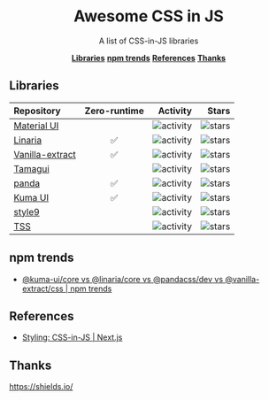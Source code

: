 <h1 align="center">Awesome CSS in JS</h1>
<p align="center">
  A list of CSS-in-JS libraries
</p>
<p align="center">
  <a href="#libraries"><strong>Libraries</strong></a>
  <a href="#npm-trends"><strong>npm trends</strong></a>
  <a href="#references"><strong>References</strong></a>
  <a href="#thanks"><strong>Thanks</strong></a>
</p>

## Libraries

| Repository                                                                | Zero-runtime |                                                                                             Activity |                                                                                          Stars |
| :------------------------------------------------------------------------ | :----------: | ---------------------------------------------------------------------------------------------------: | ---------------------------------------------------------------------------------------------: |
| [Material UI](https://github.com/mui/material-ui)                         |              |                     ![activity](https://img.shields.io/github/commit-activity/y/mui/material-ui.svg) |                     ![stars](https://img.shields.io/github/stars/mui/material-ui?style=social) |
| [Linaria](https://github.com/callstack/linaria)                           |      ✅       |                   ![activity](https://img.shields.io/github/commit-activity/y/callstack/linaria.svg) |                   ![stars](https://img.shields.io/github/stars/callstack/linaria?style=social) |
| [Vanilla-extract](https://github.com/vanilla-extract-css/vanilla-extract) |      ✅       | ![activity](https://img.shields.io/github/commit-activity/y/vanilla-extract-css/vanilla-extract.svg) | ![stars](https://img.shields.io/github/stars/vanilla-extract-css/vanilla-extract?style=social) |
| [Tamagui](https://github.com/tamagui/tamagui)                             |              |                     ![activity](https://img.shields.io/github/commit-activity/y/tamagui/tamagui.svg) |                     ![stars](https://img.shields.io/github/stars/tamagui/tamagui?style=social) |
| [panda](https://github.com/chakra-ui/panda)                               |      ✅       |                     ![activity](https://img.shields.io/github/commit-activity/y/chakra-ui/panda.svg) |                     ![stars](https://img.shields.io/github/stars/chakra-ui/panda?style=social) |
| [Kuma UI](https://github.com/kuma-ui/kuma-ui)                             |      ✅       |                     ![activity](https://img.shields.io/github/commit-activity/y/kuma-ui/kuma-ui.svg) |                     ![stars](https://img.shields.io/github/stars/kuma-ui/kuma-ui?style=social) |
| [style9](https://github.com/johanholmerin/style9)                         |              |                ![activity](https://img.shields.io/github/commit-activity/y/johanholmerin/style9.svg) |                ![stars](https://img.shields.io/github/stars/johanholmerin/style9?style=social) |
| [TSS](https://github.com/garronej/tss-react)                              |              |                  ![activity](https://img.shields.io/github/commit-activity/y/garronej/tss-react.svg) |                  ![stars](https://img.shields.io/github/stars/garronej/tss-react?style=social) |

## npm trends

- [@kuma-ui/core vs @linaria/core vs @pandacss/dev vs @vanilla-extract/css | npm trends](https://npmtrends.com/@kuma-ui/core-vs-@linaria/core-vs-@pandacss/dev-vs-@vanilla-extract/css)

## References

- [Styling: CSS-in-JS | Next.js](https://nextjs.org/docs/app/building-your-application/styling/css-in-js)

## Thanks

https://shields.io/
